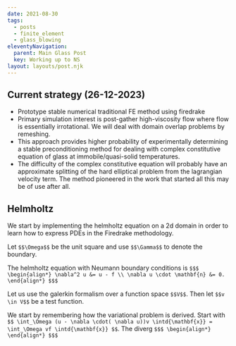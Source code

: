 ```yaml
---
date: 2021-08-30
tags:
  - posts
  - finite_element
  - glass_blowing
eleventyNavigation:
  parent: Main Glass Post
  key: Working up to NS 
layout: layouts/post.njk
---
```


## Current strategy (26-12-2023)
* Prototype stable numerical traditional FE method using firedrake
* Primary simulation interest is post-gather high-viscosity flow
where flow is essentially irrotational. We will deal with
domain overlap problems by remeshing. 
* This approach provides higher probability of experimentally determining a 
stable preconditioning method for dealing with complex constitutive equation
of glass at immobile/quasi-solid temperatures.
* The difficulty of the complex constitutive equation will probably have an approximate
splitting of the hard elliptical problem from the lagrangian velocity term.
The method pioneered in the work that started all this may be of use after all.

## Helmholtz

We start by implementing the helmholtz equation on a 2d domain
in order to learn how to express PDEs in the Firedrake methodology.

Let `$$\Omega$$` be the unit square and use `$$\Gamma$$` to denote the boundary.

The helmholtz equation with Neumann boundary conditions is
`$$$
\begin{align*}
 \nabla^2 u &= u - f \\
 \nabla u \cdot \mathbf{n} &= 0.
\end{align*}
$$$`

Let us use the galerkin formalism over a function space `$$V$$`.
Then let `$$v \in V$$` be a test function. 

We start by remembering how the variational problem is derived.
Start with `$$ \int_\Omega (u - \nabla \cdot( \nabla u))v \intd{\mathbf{x}} = \int_\Omega vf \intd{\mathbf{x}} $$`.
The diverg
`$$$
\begin{align*}
\end{align*}
$$$`
